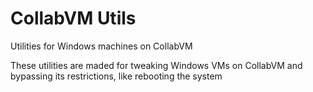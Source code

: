 # CollabVM Utils
Utilities for Windows machines on CollabVM

These utilities are maded for tweaking Windows VMs on CollabVM and bypassing its restrictions,
like rebooting the system
